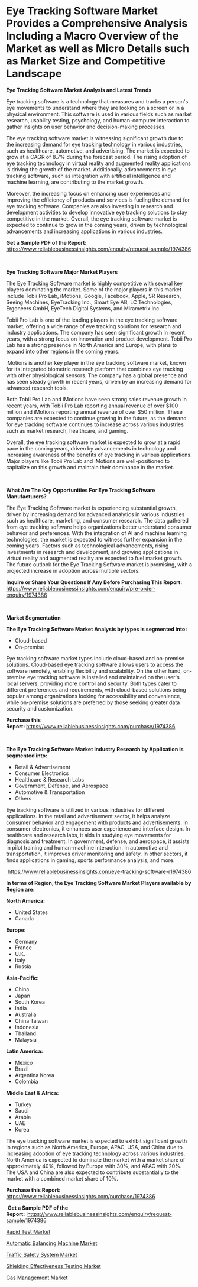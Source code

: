 <p><h1>Eye Tracking Software Market Provides a Comprehensive Analysis Including a Macro Overview of the Market as well as Micro Details such as Market Size and Competitive Landscape</h1></p><p><strong>Eye Tracking Software Market Analysis and Latest Trends</strong></p>
<p><p>Eye tracking software is a technology that measures and tracks a person's eye movements to understand where they are looking on a screen or in a physical environment. This software is used in various fields such as market research, usability testing, psychology, and human-computer interaction to gather insights on user behavior and decision-making processes.</p><p>The eye tracking software market is witnessing significant growth due to the increasing demand for eye tracking technology in various industries, such as healthcare, automotive, and advertising. The market is expected to grow at a CAGR of 8.7% during the forecast period. The rising adoption of eye tracking technology in virtual reality and augmented reality applications is driving the growth of the market. Additionally, advancements in eye tracking software, such as integration with artificial intelligence and machine learning, are contributing to the market growth.</p><p>Moreover, the increasing focus on enhancing user experiences and improving the efficiency of products and services is fueling the demand for eye tracking software. Companies are also investing in research and development activities to develop innovative eye tracking solutions to stay competitive in the market. Overall, the eye tracking software market is expected to continue to grow in the coming years, driven by technological advancements and increasing applications in various industries.</p></p>
<p><strong>Get a Sample PDF of the Report:&nbsp;</strong> <a href="https://www.reliablebusinessinsights.com/enquiry/request-sample/1974386">https://www.reliablebusinessinsights.com/enquiry/request-sample/1974386</a></p>
<p>&nbsp;</p>
<p><strong>Eye Tracking Software Major Market Players</strong></p>
<p><p>The Eye Tracking Software market is highly competitive with several key players dominating the market. Some of the major players in this market include Tobii Pro Lab, iMotions, Google, Facebook, Apple, SR Research, Seeing Machines, EyeTracking Inc., Smart Eye AB, LC Technologies, Ergoneers GmbH, EyeTech Digital Systems, and Mirametrix Inc.</p><p>Tobii Pro Lab is one of the leading players in the eye tracking software market, offering a wide range of eye tracking solutions for research and industry applications. The company has seen significant growth in recent years, with a strong focus on innovation and product development. Tobii Pro Lab has a strong presence in North America and Europe, with plans to expand into other regions in the coming years.</p><p>iMotions is another key player in the eye tracking software market, known for its integrated biometric research platform that combines eye tracking with other physiological sensors. The company has a global presence and has seen steady growth in recent years, driven by an increasing demand for advanced research tools.</p><p>Both Tobii Pro Lab and iMotions have seen strong sales revenue growth in recent years, with Tobii Pro Lab reporting annual revenue of over $100 million and iMotions reporting annual revenue of over $50 million. These companies are expected to continue growing in the future, as the demand for eye tracking software continues to increase across various industries such as market research, healthcare, and gaming.</p><p>Overall, the eye tracking software market is expected to grow at a rapid pace in the coming years, driven by advancements in technology and increasing awareness of the benefits of eye tracking in various applications. Major players like Tobii Pro Lab and iMotions are well-positioned to capitalize on this growth and maintain their dominance in the market.</p></p>
<p>&nbsp;</p>
<p><strong>What Are The Key Opportunities For Eye Tracking Software Manufacturers?</strong></p>
<p><p>The Eye Tracking Software market is experiencing substantial growth, driven by increasing demand for advanced analytics in various industries such as healthcare, marketing, and consumer research. The data gathered from eye tracking software helps organizations better understand consumer behavior and preferences. With the integration of AI and machine learning technologies, the market is expected to witness further expansion in the coming years. Factors such as technological advancements, rising investments in research and development, and growing applications in virtual reality and augmented reality are expected to fuel market growth. The future outlook for the Eye Tracking Software market is promising, with a projected increase in adoption across multiple sectors.</p></p>
<p><strong>Inquire or Share Your Questions If Any Before Purchasing This Report:</strong> <a href="https://www.reliablebusinessinsights.com/enquiry/pre-order-enquiry/1974386">https://www.reliablebusinessinsights.com/enquiry/pre-order-enquiry/1974386</a></p>
<p>&nbsp;</p>
<p><strong>Market Segmentation</strong></p>
<p><strong>The Eye Tracking Software Market Analysis by types is segmented into:</strong></p>
<p><ul><li>Cloud-based</li><li>On-premise</li></ul></p>
<p><p>Eye tracking software market types include cloud-based and on-premise solutions. Cloud-based eye tracking software allows users to access the software remotely, enabling flexibility and scalability. On the other hand, on-premise eye tracking software is installed and maintained on the user's local servers, providing more control and security. Both types cater to different preferences and requirements, with cloud-based solutions being popular among organizations looking for accessibility and convenience, while on-premise solutions are preferred by those seeking greater data security and customization.</p></p>
<p><strong>Purchase this Report:&nbsp;</strong><a href="https://www.reliablebusinessinsights.com/purchase/1974386">https://www.reliablebusinessinsights.com/purchase/1974386</a></p>
<p>&nbsp;</p>
<p><strong>The Eye Tracking Software Market Industry Research by Application is segmented into:</strong></p>
<p><ul><li>Retail & Advertisement</li><li>Consumer Electronics</li><li>Healthcare & Research Labs</li><li>Government, Defense, and Aerospace</li><li>Automotive & Transportation</li><li>Others</li></ul></p>
<p><p>Eye tracking software is utilized in various industries for different applications. In the retail and advertisement sector, it helps analyze consumer behavior and engagement with products and advertisements. In consumer electronics, it enhances user experience and interface design. In healthcare and research labs, it aids in studying eye movements for diagnosis and treatment. In government, defense, and aerospace, it assists in pilot training and human-machine interaction. In automotive and transportation, it improves driver monitoring and safety. In other sectors, it finds applications in gaming, sports performance analysis, and more.</p></p>
<p><a href="https://www.reliablebusinessinsights.com/eye-tracking-software-r1974386">&nbsp;https://www.reliablebusinessinsights.com/eye-tracking-software-r1974386</a></p>
<p><strong>In terms of Region, the Eye Tracking Software Market Players available by Region are:</strong></p>
<p>
    <p> <strong> North America: </strong>
        <ul>
            <li>United States</li>
            <li>Canada</li>
        </ul>
        </p> 
    <p> <strong> Europe: </strong>
        <ul>
            <li>Germany</li>
            <li>France</li>
            <li>U.K.</li>
            <li>Italy</li>
            <li>Russia</li>
        </ul>
        </p> 
    <p> <strong> Asia-Pacific: </strong>
        <ul>
            <li>China</li>
            <li>Japan</li>
            <li>South Korea</li>
            <li>India</li>
            <li>Australia</li>
            <li>China Taiwan</li>
            <li>Indonesia</li>
            <li>Thailand</li>
            <li>Malaysia</li>
        </ul>
        </p> 
    <p> <strong> Latin America: </strong>
        <ul>
            <li>Mexico</li>
            <li>Brazil</li>
            <li>Argentina Korea</li>
            <li>Colombia</li>
        </ul>
        </p> 
    <p> <strong> Middle East & Africa: </strong>
        <ul>
            <li>Turkey</li>
            <li>Saudi</li>
            <li>Arabia</li>
            <li>UAE</li>
            <li>Korea</li>
        </ul>
    </p>
    </p>
<p><p>The eye tracking software market is expected to exhibit significant growth in regions such as North America, Europe, APAC, USA, and China due to increasing adoption of eye tracking technology across various industries. North America is expected to dominate the market with a market share of approximately 40%, followed by Europe with 30%, and APAC with 20%. The USA and China are also expected to contribute substantially to the market with a combined market share of 10%.</p></p>
<p><strong>Purchase this Report: </strong><a href="https://www.reliablebusinessinsights.com/purchase/1974386">https://www.reliablebusinessinsights.com/purchase/1974386</a></p>
<p>&nbsp;<strong>Get a Sample PDF of the Report:&nbsp;&nbsp;</strong><a href="https://www.reliablebusinessinsights.com/enquiry/request-sample/1974386">https://www.reliablebusinessinsights.com/enquiry/request-sample/1974386</a></p>
<p><strong></strong></p>
<p><p><a href="https://www.linkedin.com/pulse/global-rapid-test-industry-research-report-competitive-landscape-r22nf">Rapid Test Market</a></p><p><a href="https://issuu.com/reportprime-2/docs/automatic-balancing-machine-market-size-2030.pptx">Automatic Balancing Machine Market</a></p><p><a href="https://www.linkedin.com/pulse/global-traffic-safety-system-market-size-trends-analysis-regional-jzvnf">Traffic Safety System Market</a></p><p><a href="https://github.com/JordyBecker/Market-Research-Report-List-1/blob/main/shielding-effectiveness-testing-market.md">Shielding Effectiveness Testing Market</a></p><p><a href="https://github.com/jadenRaynor/Market-Research-Report-List-1/blob/main/gas-management-market.md">Gas Management Market</a></p></p>